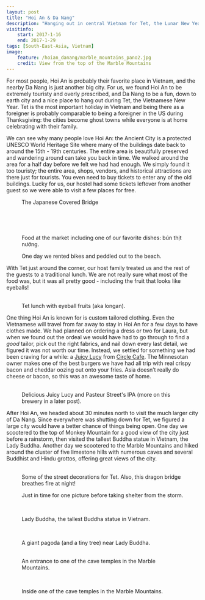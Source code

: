 ```yaml
---
layout: post
title: "Hoi An & Da Nang"
description: "Hanging out in central Vietnam for Tet, the Lunar New Year."
visitinfo:
    start: 2017-1-16
    end: 2017-1-29
tags: [South-East-Asia, Vietnam]
image:
    feature: /hoian_danang/marble_mountains_pano2.jpg
    credit: View from the top of the Marble Mountains
---
```


For most people, Hoi An is probably their favorite place in Vietnam, and the nearby Da Nang is just another big city. For us, we found Hoi An to be extremely touristy and overly prescribed, and Da Nang to be a fun, down to earth city and a nice place to hang out during Tet, the Vietnamese New Year. Tet is the most important holiday in Vietnam and being there as a foreigner is probably comparable to being a foreigner in the US during Thanksgiving: the cities become ghost towns while everyone is at home celebrating with their family.

We can see why many people love Hoi An: the Ancient City is a protected UNESCO World Heritage Site where many of the buildings date back to around the 15th - 19th centuries. The entire area is beautifully preserved and wandering around can take you back in time. We walked around the area for a half day before we felt we had had enough. We simply found it too touristy; the entire area, shops, vendors, and historical attractions are there just for tourists. You even need to buy tickets to enter any of the old buildings. Lucky for us, our hostel had some tickets leftover from another guest so we were able to visit a few places for free.

<figure>
    <a href="/images/hoian_danang/japanese_covered_bridge.jpg"><img src="/images/hoian_danang/japanese_covered_bridge.jpg" alt=""></a>
    <figcaption>The Japanese Covered Bridge</figcaption>
</figure>

<figure class="half">
    <a href="/images/hoian_danang/hoian_street.jpg"><img src="/images/hoian_danang/hoian_street.jpg" alt=""></a>
    <a href="/images/hoian_danang/dragon_sculpture.jpg"><img src="/images/hoian_danang/dragon_sculpture.jpg" alt=""></a>
</figure>

<figure>
    <a href="/images/hoian_danang/beer_from_across_the_street.jpg"><img src="/images/hoian_danang/beer_from_across_the_street.jpg" alt=""></a>
</figure>

<figure class="half">
    <a href="/images/hoian_danang/seafood.jpg"><img src="/images/hoian_danang/seafood.jpg" alt=""></a>
    <a href="/images/hoian_danang/food_from_market.jpg"><img src="/images/hoian_danang/food_from_market.jpg" alt=""></a>
    <figcaption>Food at the market including one of our favorite dishes: bún thịt nướng.</figcaption>
</figure>

<figure>
    <a href="/images/hoian_danang/hoi_an_beach_pano.jpg"><img src="/images/hoian_danang/hoi_an_beach_pano.jpg" alt=""></a>
    <figcaption>One day we rented bikes and peddled out to the beach.</figcaption>
</figure>


With Tet just around the corner, our host family treated us and the rest of the guests to a traditional lunch. We are not really sure what most of the food was, but it was all pretty good - including the fruit that looks like eyeballs!

<figure class="half">
    <a href="/images/hoian_danang/tet_lunch.jpg"><img src="/images/hoian_danang/tet_lunch.jpg" alt=""></a>
    <a href="/images/hoian_danang/fruit.jpg"><img src="/images/hoian_danang/fruit.jpg" alt=""></a>
    <figcaption>Tet lunch with eyeball fruits (aka longan).</figcaption>
</figure>


One thing Hoi An is known for is custom tailored clothing. Even the Vietnamese will travel from far away to stay in Hoi An for a few days to have clothes made. We had planned on ordering a dress or two for Laura, but when we found out the ordeal we would have had to go through to find a *good* tailor, pick out the right fabrics, and nail down every last detail, we figured it was not worth our time. Instead, we settled for something we had been craving for a while: a [Juicy Lucy](https://en.wikipedia.org/wiki/Jucy_Lucy) from [Circle Cafe](https://www.facebook.com/circlehoian). The Minnesotan owner makes one of the best burgers we have had all trip with real crispy bacon and cheddar oozing out onto your fries. Asia doesn’t really do cheese or bacon, so this was an awesome taste of home.

<figure class="half">
    <a href="/images/hoian_danang/circle_burger.jpg"><img src="/images/hoian_danang/circle_burger.jpg" alt=""></a>
    <a href="/images/hoian_danang/pasture_street_beers.jpg"><img src="/images/hoian_danang/pasture_street_beers.jpg" alt=""></a>
    <figcaption>Delicious Juicy Lucy and Pasteur Street's IPA (more on this brewery in a later post).</figcaption>
</figure>


After Hoi An, we headed about 30 minutes north to visit the much larger city of Da Nang. Since everywhere was shutting down for Tet, we figured a large city would have a better chance of things being open. One day we scootered to the top of Monkey Mountain for a good view of the city just before a rainstorm, then visited the tallest Buddha statue in Vietnam, the Lady Buddha. Another day we scootered to the Marble Mountains and hiked around the cluster of five limestone hills with numerous caves and several Buddhist and Hindu grottos, offering great views of the city.

<figure class="half">
    <a href="/images/hoian_danang/danang_street2.jpg"><img src="/images/hoian_danang/danang_street2.jpg" alt=""></a>
    <a href="/images/hoian_danang/dragon_bridge.jpg"><img src="/images/hoian_danang/dragon_bridge.jpg" alt=""></a>
    <figcaption>Some of the street decorations for Tet. Also, this dragon bridge breathes fire at night!</figcaption>
</figure>

<figure>
    <a href="/images/hoian_danang/view_from_monkey_mountain.jpg"><img src="/images/hoian_danang/view_from_monkey_mountain.jpg" alt=""></a>
    <figcaption>Just in time for one picture before taking shelter from the storm.</figcaption>
</figure>

<figure class="half">
    <a href="/images/hoian_danang/top_of_monkey_mountain_game.jpg"><img src="/images/hoian_danang/top_of_monkey_mountain_game.jpg" alt=""></a>
    <a href="/images/hoian_danang/pagoda_selfie.jpg"><img src="/images/hoian_danang/pagoda_selfie.jpg" alt=""></a>
</figure>

<figure>
    <a href="/images/hoian_danang/lady_buddha.jpg"><img src="/images/hoian_danang/lady_buddha.jpg" alt=""></a>
    <figcaption>Lady Buddha, the tallest Buddha statue in Vietnam.</figcaption>
</figure>

<figure class="half">
    <a href="/images/hoian_danang/lady_buddha_complex2.jpg"><img src="/images/hoian_danang/lady_buddha_complex2.jpg" alt=""></a>
    <a href="/images/hoian_danang/lady_buddha_complex3.jpg"><img src="/images/hoian_danang/lady_buddha_complex3.jpg" alt=""></a>
</figure>

<figure>
    <a href="/images/hoian_danang/pagoda.jpg"><img src="/images/hoian_danang/pagoda.jpg" alt=""></a>
    <figcaption>A giant pagoda (and a tiny tree) near Lady Buddha.</figcaption>
</figure>

<figure class="half">
    <a href="/images/hoian_danang/marble_mountain_view.jpg"><img src="/images/hoian_danang/marble_mountain_view.jpg" alt=""></a>
    <a href="/images/hoian_danang/marble_mountain_cave_entrance.jpg"><img src="/images/hoian_danang/marble_mountain_cave_entrance.jpg" alt=""></a>
    <figcaption>An entrance to one of the cave temples in the Marble Mountains.</figcaption>
</figure>

<figure>
    <a href="/images/hoian_danang/marble_mountains_pano.jpg"><img src="/images/hoian_danang/marble_mountains_pano.jpg" alt=""></a>
</figure>

<figure class="half">
    <a href="/images/hoian_danang/marble_mountain_cave_temple2.jpg"><img src="/images/hoian_danang/marble_mountain_cave_temple2.jpg" alt=""></a>
    <a href="/images/hoian_danang/sun_through_the_rocks.jpg"><img src="/images/hoian_danang/sun_through_the_rocks.jpg" alt=""></a>
    <figcaption>Inside one of the cave temples in the Marble Mountains.</figcaption>
</figure>
